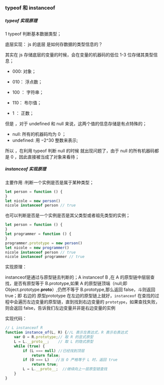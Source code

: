 ### typeof 和 instanceof

##### typeof 实现原理

1 typeof 判断基本数据类型； 



底层实现： js 的底层 是如何存数据的类型信息的？

其实在 js 存储底层的变量的时候，会在变量的机器码的低位 1-3 位存储其类型信息；

* 000: 对象；

* 010： 浮点数；
* 100 ： 字符串；
* 110： 布尔值；
* 1 ： 正数；

但是 ，对于  undefined  和 null 来说，这两个值的信息存储是有点特殊的； 

* null: 所有的机器码均为 0 ；
* undefined: 用 −2^30 整数来表示;

所以  ，在利用 typeof 判断 null 的时候 就出现问题了，由于 null 的所有机器码都是 0 ，因此直接被当成了对象来看待； 

##### instanceof 实现原理

主要作用 :判断一个实例是否是属于某种类型；

```javascript
let person = function () {
}
let nicole = new person()
nicole instanceof person // true

```



也可以判断是否是一个实例是否是其父类型或者祖先类型的实例；

```javascript
let person = function () {
}
let programmer = function () {
}
programmer.prototype = new person()
let nicole = new programmer()
nicole instanceof person // true
nicole instanceof programmer // true

```

实现原理：

instanceof是通过与原型链去判断的；A instanceof B   ,在 A 的原型链中层层查找，是否有原型等于 B.prototype,如果 A 的原型链顶端（null;即 Object.prototype.____proto____）,仍然不等于 B.prototype,那么返回 false，斗则返回 true；即 右边的 原型prototype 在左边的原型链上就好，`instanceof` 在查找的过程中会遍历左边变量的原型链，直到找到右边变量的 `prototype`，如果查找失败，则会返回 false，告诉我们左边变量并非是右边变量的实例

实现代码：

```javascript
// L instanceof R
function instance_of(L, R) {//L 表示左表达式，R 表示右表达式
    var O = R.prototype;// 取 R 的显式原型
    L = L.__proto__;    // 取 L 的隐式原型
    while (true) { 
        if (L === null) //已经找到顶层
            return false;  
        if (O === L)   //当 O 严格等于 L 时，返回 true
            return true; 
        L = L.__proto__;  //继续向上一层原型链查找
    } 
}

```

